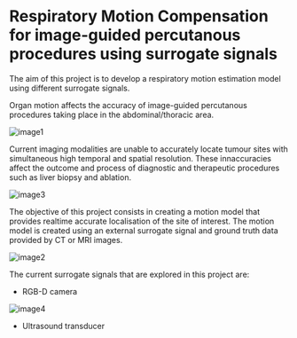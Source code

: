 # Respiratory Motion Compensation for image-guided percutanous procedures using surrogate signals

The aim of this project is to develop a respiratory motion estimation model using different surrogate signals.

Organ motion affects the accuracy of image-guided percutanous procedures taking place in the abdominal/thoracic area.

![image1](https://user-images.githubusercontent.com/72251458/175567988-a2a5f49f-d652-49e4-9acb-5a2e157531b6.png)


Current imaging modalities are unable to accurately locate tumour sites with simultaneous high temporal and spatial resolution.
These innaccuracies affect the outcome and process of diagnostic and therapeutic procedures such as liver biopsy and ablation.


![image3](https://user-images.githubusercontent.com/72251458/175568637-e4dd68e0-8b98-42c8-ba26-3dfe2f169e05.png)


The objective of this project consists in creating a motion model that provides realtime accurate localisation of the site of interest. 
The motion model is created using an external surrogate signal and ground truth data provided by CT or MRI images.

![image2](https://user-images.githubusercontent.com/72251458/175568036-54ba733f-340f-4b20-b41f-97cbb278863e.png)


The current surrogate signals that are explored in this project are:
- RGB-D camera

![image4](https://user-images.githubusercontent.com/72251458/175568651-3dec5c1b-bef1-4b4f-b51b-b8da65b070b0.png)


- Ultrasound transducer


